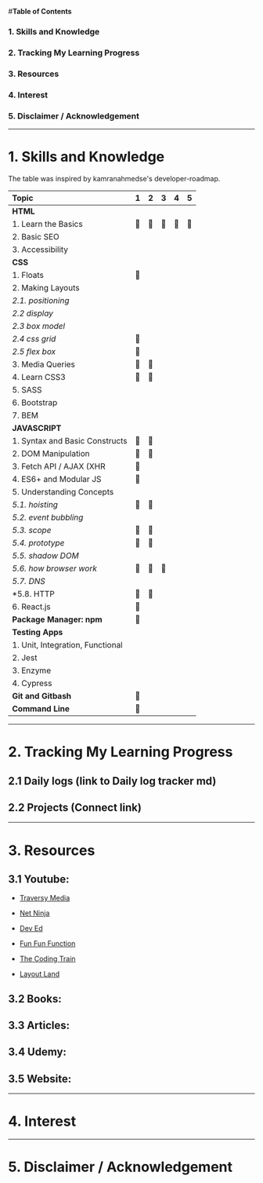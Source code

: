 #__Table of Contents__
### 1. Skills and Knowledge
### 2. Tracking My Learning Progress
### 3. Resources
### 4. Interest
### 5. Disclaimer / Acknowledgement
___

# 1. Skills and Knowledge
The table was inspired by kamranahmedse's developer-roadmap.


| Topic | 1 | 2 | 3 | 4 | 5|
| :--- | :---: | :---: | :---: | :---: | :---: |
| **HTML** | | | |||
|  1. Learn the Basics|:large_blue_circle:|:large_blue_circle: |:large_blue_circle:|:large_blue_circle:|:large_blue_circle:|
|  2. Basic SEO | | | | | |
|  3. Accessibility| | | | | |
| **CSS** | | | | | |
| 1. Floats|:large_blue_circle:| | | | |
| 2. Making Layouts| | | | | |
| *2.1. positioning*| | | | | |
| *2.2 display*| | | | | |
| *2.3 box model*| | | | | |
| *2.4 css grid*|:large_blue_circle:| | | | |
| *2.5 flex box*|:large_blue_circle:| | | | |
| 3. Media Queries|:large_blue_circle:|:large_blue_circle:| | | |
| 4. Learn CSS3 |:large_blue_circle:|:large_blue_circle:| | | |
| 5. SASS | | | | | |
| 6. Bootstrap| | | | | |
| 7. BEM| | | | | |
|**JAVASCRIPT** | | | | | |
|1. Syntax and Basic Constructs |:large_blue_circle:|:large_blue_circle: | | | |
|2. DOM Manipulation |:large_blue_circle: | :large_blue_circle:| | | |
|3. Fetch API / AJAX (XHR|:large_blue_circle:| | | | |
|4. ES6+ and Modular JS |:large_blue_circle:| | | | |
|5. Understanding Concepts | | | | | |
|*5.1. hoisting*|:large_blue_circle:|:large_blue_circle:| | | |
|*5.2. event bubbling*| | | | | |
|*5.3. scope*|:large_blue_circle:|:large_blue_circle:| | | |
|*5.4. prototype*|:large_blue_circle:|:large_blue_circle: | | | |
|*5.5. shadow DOM*| | | | | |
|*5.6. how browser work*|:large_blue_circle:|:large_blue_circle:|:large_blue_circle:| | |
|*5.7. DNS*| | | | | |
|*5.8. HTTP|:large_blue_circle:|:large_blue_circle:| | | |
|6. React.js|:large_blue_circle:| | | | |
|**Package Manager: npm**|:large_blue_circle:| | | | |
|**Testing Apps**| | | | | |
|1. Unit, Integration, Functional| | | | | |
|2. Jest | | | | | |
|3. Enzyme| | | | | |
|4. Cypress| | | | | |
|**Git and Gitbash**|:large_blue_circle:| | | | |
|**Command Line**|:large_blue_circle:| | | | |

___

# 2. Tracking My Learning Progress
## 2.1 Daily logs (link to Daily log tracker md)
## 2.2 Projects (Connect link)
___

# 3. Resources
## 3.1 Youtube:
* [Traversy Media](https://www.youtube.com/user/TechGuyWeb)

* [Net Ninja](https://www.youtube.com/channel/UCW5YeuERMmlnqo4oq8vwUpg)

* [Dev Ed](https://www.youtube.com/channel/UClb90NQQcskPUGDIXsQEz5Q)

* [Fun Fun Function](https://www.youtube.com/channel/UCO1cgjhGzsSYb1rsB4bFe4Q)

* [The Coding Train](https://www.youtube.com/user/shiffman)

* [Layout Land](https://www.youtube.com/channel/UC7TizprGknbDalbHplROtag)

## 3.2 Books:
## 3.3 Articles:
## 3.4 Udemy:
## 3.5 Website:  
___

# 4. Interest
___

# 5. Disclaimer / Acknowledgement
